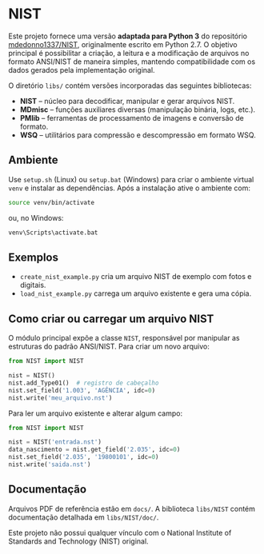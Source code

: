 # NIST

Este projeto fornece uma versão **adaptada para Python&nbsp;3** do repositório
[mdedonno1337/NIST](https://github.com/mdedonno1337/NIST), originalmente
escrito em Python&nbsp;2.7. O objetivo principal é possibilitar a criação, a
leitura e a modificação de arquivos no formato ANSI/NIST de maneira simples,
mantendo compatibilidade com os dados gerados pela implementação original.

O diretório `libs/` contém versões incorporadas das seguintes bibliotecas:

- **NIST** – núcleo para decodificar, manipular e gerar arquivos NIST.
- **MDmisc** – funções auxiliares diversas (manipulação binária, logs, etc.).
- **PMlib** – ferramentas de processamento de imagens e conversão de formato.
- **WSQ** – utilitários para compressão e descompressão em formato WSQ.

## Ambiente

Use `setup.sh` (Linux) ou `setup.bat` (Windows) para criar o ambiente virtual `venv` e instalar as dependências. Após a instalação ative o ambiente com:

```bash
source venv/bin/activate
```

ou, no Windows:

```cmd
venv\Scripts\activate.bat
```

## Exemplos

- `create_nist_example.py` cria um arquivo NIST de exemplo com fotos e digitais.
- `load_nist_example.py` carrega um arquivo existente e gera uma cópia.

## Como criar ou carregar um arquivo NIST

O módulo principal expõe a classe `NIST`, responsável por manipular as
estruturas do padrão ANSI/NIST. Para criar um novo arquivo:

```python
from NIST import NIST

nist = NIST()
nist.add_Type01()  # registro de cabeçalho
nist.set_field('1.003', 'AGÊNCIA', idc=0)
nist.write('meu_arquivo.nst')
```

Para ler um arquivo existente e alterar algum campo:

```python
from NIST import NIST

nist = NIST('entrada.nst')
data_nascimento = nist.get_field('2.035', idc=0)
nist.set_field('2.035', '19800101', idc=0)
nist.write('saida.nst')
```

## Documentação

Arquivos PDF de referência estão em `docs/`. A biblioteca `libs/NIST` contém documentação detalhada em `libs/NIST/doc/`.

Este projeto não possui qualquer vínculo com o National Institute of Standards and Technology (NIST) original.
